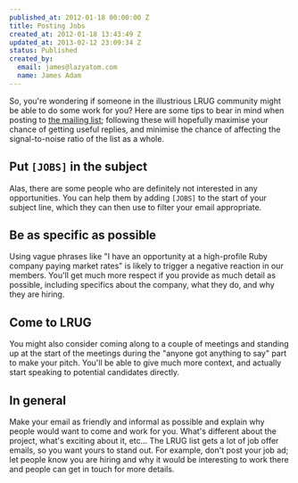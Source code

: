 ```yaml
--- 
published_at: 2012-01-18 00:00:00 Z
title: Posting Jobs
created_at: 2012-01-18 13:43:49 Z
updated_at: 2013-02-12 23:09:34 Z
status: Published
created_by: 
  email: james@lazyatom.com
  name: James Adam
---
```


So, you're wondering if someone in the illustrious LRUG community might be able to do some work for you? Here are some tips to bear in mind when posting to [the mailing list](http://lists.lrug.org/listinfo.cgi/chat-lrug.org); following these will hopefully maximise your chance of getting useful replies, and minimise the chance of affecting the signal-to-noise ratio of the list as a whole.

## Put `[JOBS]` in the subject

Alas, there are some people who are definitely not interested in any opportunities. You can help them by adding `[JOBS]` to the start of your subject line, which they can then use to filter your email appropriate.

## Be as specific as possible

Using vague phrases like "I have an opportunity at a high-profile Ruby company paying market rates" is likely to trigger a negative reaction in our members. You'll get much more respect if you provide as much detail as possible, including specifics about the company, what they do, and why they are hiring.

## Come to LRUG

You might also consider coming along to a couple of meetings and standing up at the start of the meetings during the "anyone got anything to say" part to make your pitch. You'll be able to give much more context, and actually start speaking to potential candidates directly.

## In general

Make your email as friendly and informal as possible and explain why people would want to come and work for you.  What's different about the project, what's exciting about it, etc...  The LRUG list gets a lot of job offer emails, so you want yours to stand out. For example, don't post your job ad; let people
know you are hiring and why it would be interesting to work there and people can get in touch for more details.
